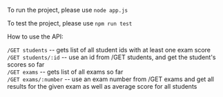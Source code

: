 To run the project, please use ```node app.js```

To test the project, please use ```npm run test```


How to use the API:

```/GET students``` -- gets list of all student ids with at least one exam score<br>
```/GET students/:id``` -- use an id from /GET students, and get the student's scores so far<br>
```/GET exams``` -- gets list of all exams so far<br>
```/GET exams/:number``` -- use an exam number from /GET exams and get all results for the given exam as well as average score for all students

